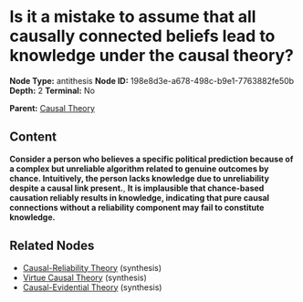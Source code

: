 # Is it a mistake to assume that all causally connected beliefs lead to knowledge under the causal theory?

**Node Type:** antithesis
**Node ID:** 198e8d3e-a678-498c-b9e1-7763882fe50b
**Depth:** 2
**Terminal:** No

**Parent:** [Causal Theory](causal-theory.md)

## Content

**Consider a person who believes a specific political prediction because of a complex but unreliable algorithm related to genuine outcomes by chance. Intuitively, the person lacks knowledge due to unreliability despite a causal link present.**, **It is implausible that chance-based causation reliably results in knowledge, indicating that pure causal connections without a reliability component may fail to constitute knowledge.**

## Related Nodes

- [Causal-Reliability Theory](causal-reliability-theory.md) (synthesis)
- [Virtue Causal Theory](virtue-causal-theory.md) (synthesis)
- [Causal-Evidential Theory](causal-evidential-theory.md) (synthesis)
